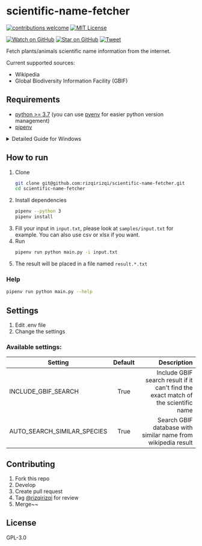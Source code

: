 # scientific-name-fetcher

[![contributions welcome][contrib-badge]][contrib-url]
[![MIT License][license-badge]][license-url]

[![Watch on GitHub][github-watch-badge]][github-watch]
[![Star on GitHub][github-star-badge]][github-star]
[![Tweet][twitter-badge]][twitter]

Fetch plants/animals scientific name information from the internet.

Current supported sources:
- Wikipedia
- Global Biodiversity Information Facility (GBIF)

## Requirements
- [python >= 3.7](https://www.python.org/downloads/) (you can use [pyenv](https://github.com/pyenv/pyenv) for easier python version management)
- [pipenv](https://pipenv.pypa.io/en/latest/)

<details>
   <summary>Detailed Guide for Windows</summary>

   1. Download python from https://www.python.org/downloads/
   2. Install python, follow the instruction
   3. Press Win button (something like window icon on keyboard), search "env", then open `Edit the system environment variables`
   4. Click Environment Variables
   5. On `System Variables` section, edit the `Path` key
   6. Add these paths using the `New` button:
      ```
      # Please replace the username with your windows username, you can see it in C:\Users folder
      # Please replace the python version with your installed python version
      C:\Users\<YOUR_USERNAME>\AppData\Local\Programs\Python\Python310
      C:\Users\<YOUR_USERNAME>\AppData\Local\Programs\Python\Python310\Scripts
      C:\Users\<YOUR_USERNAME>\AppData\Roaming\Python\Python310\Scripts
      ```
   7. Click OK, then OK
   8. Open cmd, then type `python --version`, then it should respond with the python version.
   9. Type `pip3 install --user pipenv`, then it should install pipenv, make sure it's successfully installed.
   10. Type `pipenv --version`, then it should respond with the pipenv version.
   11. Done! You can continue follow the guide in the "How to run" section.
</details>


## How to run
1. Clone
   ```sh
   git clone git@github.com:rizqirizqi/scientific-name-fetcher.git
   cd scientific-name-fetcher
   ```
2. Install dependencies
   ```sh
   pipenv --python 3
   pipenv install
   ```
3. Fill your input in `input.txt`, please look at `samples/input.txt` for example. You can also use csv or xlsx if you want.
4. Run
   ```sh
   pipenv run python main.py -i input.txt
   ```
5. The result will be placed in a file named `result.*.txt`

### Help
```sh
pipenv run python main.py --help
```

## Settings

1. Edit .env file
2. Change the settings

### Available settings:

| Setting                     | Default | Description |
|-----------------------------|:-------:|------------:|
| INCLUDE_GBIF_SEARCH         |  True   | Include GBIF search result if it can't find the exact match of the scientific name |
| AUTO_SEARCH_SIMILAR_SPECIES |  True   | Search GBIF database with similar name from wikipedia result |

## Contributing
1. Fork this repo
2. Develop
3. Create pull request
4. Tag [@rizqirizqi](https://github.com/rizqirizqi) for review
5. Merge~~

## License

GPL-3.0

[contrib-badge]: https://img.shields.io/badge/contributions-welcome-brightgreen.svg?style=flat-square
[contrib-url]: https://github.com/rizqirizqi/scientific-name-fetcher/issues
[license-badge]: https://img.shields.io/npm/l/webpconvert.svg?style=flat-square
[license-url]: https://github.com/rizqirizqi/webpconvert/blob/master/LICENSE

[github-watch-badge]: https://img.shields.io/github/watchers/rizqirizqi/scientific-name-fetcher.svg?style=social
[github-watch]: https://github.com/rizqirizqi/scientific-name-fetcher/watchers
[github-star-badge]: https://img.shields.io/github/stars/rizqirizqi/scientific-name-fetcher.svg?style=social
[github-star]: https://github.com/rizqirizqi/scientific-name-fetcher/stargazers
[twitter]: https://twitter.com/intent/tweet?text=Fetch%20plants%20and%20animals%20scientific%20name%20information%20from%20the%20internet!%20https%3A%2F%2Fgithub.com%2Frizqirizqi%2Fscientific-name-fetcher
[twitter-badge]: https://img.shields.io/twitter/url/https/github.com/rizqirizqi/scientific-name-fetcher.svg?style=social
